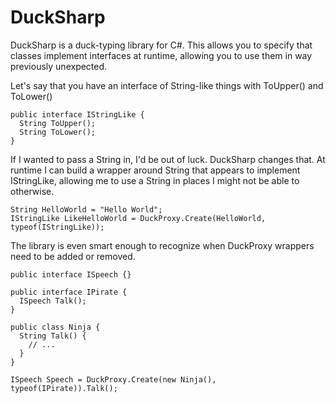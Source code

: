 # DuckSharp

DuckSharp is a duck-typing library for C#. This allows you to specify
that classes implement interfaces at runtime, allowing you to use them
in way previously unexpected.

Let's say that you have an interface of String-like things with
ToUpper() and ToLower()

    public interface IStringLike {
      String ToUpper();
      String ToLower();
    }

If I wanted to pass a String in, I'd be out of luck. DuckSharp changes
that. At runtime I can build a wrapper around String that appears to
implement IStringLike, allowing me to use a String in places I might
not be able to otherwise.

    String HelloWorld = "Hello World";
    IStringLike LikeHelloWorld = DuckProxy.Create(HelloWorld, typeof(IStringLike));

The library is even smart enough to recognize when DuckProxy wrappers
need to be added or removed.

    public interface ISpeech {}

    public interface IPirate {
      ISpeech Talk();
    }

    public class Ninja {
      String Talk() {
        // ...
      }
    }

    ISpeech Speech = DuckProxy.Create(new Ninja(), typeof(IPirate)).Talk();


